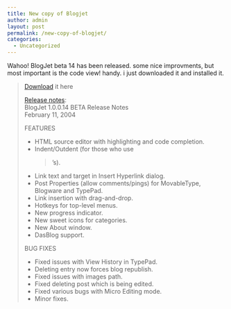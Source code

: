```yaml
---
title: New copy of Blogjet
author: admin
layout: post
permalink: /new-copy-of-blogjet/
categories:
  - Uncategorized
---
```

Wahoo! BlogJet beta 14 has been released. some nice improvments, but most important is the code view! handy. i just downloaded it and installed it. 

> [Download][1]&nbsp;it here
> 
> <a href="http://blogjet.com/download/" target=_blank>Release notes</a>:  
> BlogJet 1.0.0.14 BETA Release Notes  
> February 11, 2004
> 
> FEATURES  
> * HTML source editor with highlighting and code completion.  
> * Indent/Outdent (for those who use <BLOCKQUOTE>&#8217;s).  
> * Link text and target in Insert Hyperlink dialog.  
> * Post Properties (allow comments/pings) for MovableType, Blogware and TypePad.  
> * Link insertion with drag-and-drop.  
> * Hotkeys for top-level menus.  
> * New progress indicator.  
> * New sweet icons for categories.  
> * New About window.  
> * DasBlog support.
> 
> BUG FIXES  
> * Fixed issues with View History in TypePad.   
> * Deleting entry now forces blog republish.  
> * Fixed issues with images path.  
> * Fixed deleting post which is being edited.  
> * Fixed various bugs with Micro Editing mode.  
> * Minor fixes.

 [1]: http://blogjet.com/download/BlogJetSetup.exe